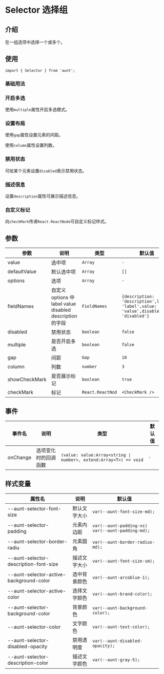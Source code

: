 # Selector 选择组
<code hidden="hidden" src="./demos/demo.tsx"></code>

## 介绍
在一组选项中选择一个或多个。

## 使用
```tsx
import { Selector } from 'aunt';
```

### 基础用法
<code src="./demos/demo-base.tsx"></code>

### 开启多选
使用`multiple`属性开启多选模式。
<code src="./demos/demo-multiple.tsx"></code>

### 设置布局
使用`gap`属性设置元素的间距。

使用`column`属性设置列数。
<code src="./demos/demo-layout.tsx"></code>

### 禁用状态
可给某个元素设置`disabled`表示禁用状态。
<code src="./demos/demo-disabled.tsx"></code>

### 描述信息
设置`description`属性可展示描述信息。
<code src="./demos/demo-desc.tsx"></code>

### 自定义标记
向`checkMark`传递`React.ReactNode`可自定义标记样式。
<code src="./demos/demo-mark.tsx"></code>

## 参数

| 参数 | 说明 |  类型 |默认值 |
| ---- | ---- | ---- | ------ |
| value |  选中项  | `Array`    |`-`   |
| defaultValue | 默认选中项 |  `Array`  |`[]` |
| options | 选项 |  `Array`  |`-` |
| fieldNames | 自定义 options 中 label value disabled description 的字段 |  `FieldNames`  |`{description: 'description',label: 'label',value: 'value',disabled: 'disabled'}` |
| disabled | 禁用状态 |  `boolean`  |`false` |
| multiple | 是否开启多选 |  `boolean`  |`false` |
| gap | 间距 |  `Gap`  |`10` |
| column | 列数 |  `number`  |`3` |
| showCheckMark | 是否展示标记 |  `boolean`  |`true` |
| checkMark | 标记 |  `React.ReactNod`  |`<CheckMark />` |

## 事件

| 事件名 | 说明 |  类型 |默认值 |
| ---- | ---- | ---- | ------ |
|onChange| 选项变化时的回调函数 |  `(value: value:Array<string \| number>, extend:Array<T>) => void` | `-` |

## 样式变量
| 属性名 | 说明 | 默认值 |
| ---- | ---- | ---- |
| --aunt-selector-font-size | 默认文字大小 | `var(--aunt-font-size-md);` |
| --aunt-selector-padding | 元素内边距 | `var(--aunt-padding-xs) var(--aunt-padding-md);` |
| --aunt-selector-border-radiu | 元素圆角 | `var(--aunt-border-radius-md);` |
| --aunt-selector-description-font-size | 描述文字大小 | `var(--aunt-font-size-sm);` |
| --aunt-selector-active-background-color | 选中背景颜色 | `var(--aunt-arcoblue-1);` |
| --aunt-selector-active-color | 选择文字颜色 | `var(--aunt-brand-color);` |
| --aunt-selector-background-color | 背景颜色 | `var(--aunt-background-color);` |
| --aunt-selector-color | 文字颜色 | `var(--aunt-text-color);` |
| --aunt-selector-disabled-opacity | 禁用透明度 | `var(--aunt-disabled-opacity);` |
| --aunt-selector-description-color | 描述文字颜色 | `var(--aunt-gray-5);` |
